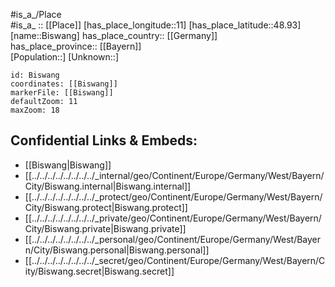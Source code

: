 ﻿---
location: [48.93,11] 
mapzoom: [7,12] 
mapmarker: city 
type: City
tags:
- geo/City


SpocWebEntityId: 29206
isDeleted: false
confidential: public

---
#is_a_/Place  
#is_a_ :: [[Place]] 
[has_place_longitude::11] 
[has_place_latitude::48.93] 
[name::Biswang] 
has_place_country:: [[Germany]]  
has_place_province:: [[Bayern]]  
[Population::] 
[Unknown::] 


```leaflet
id: Biswang
coordinates: [[Biswang]] 
markerFile: [[Biswang]] 
defaultZoom: 11 
maxZoom: 18
```


## Confidential Links & Embeds: 
- [[Biswang|Biswang]]  
- [[../../../../../../../../_internal/geo/Continent/Europe/Germany/West/Bayern/City/Biswang.internal|Biswang.internal]] 
- [[../../../../../../../../_protect/geo/Continent/Europe/Germany/West/Bayern/City/Biswang.protect|Biswang.protect]] 
- [[../../../../../../../../_private/geo/Continent/Europe/Germany/West/Bayern/City/Biswang.private|Biswang.private]] 
- [[../../../../../../../../_personal/geo/Continent/Europe/Germany/West/Bayern/City/Biswang.personal|Biswang.personal]] 
- [[../../../../../../../../_secret/geo/Continent/Europe/Germany/West/Bayern/City/Biswang.secret|Biswang.secret]] 
